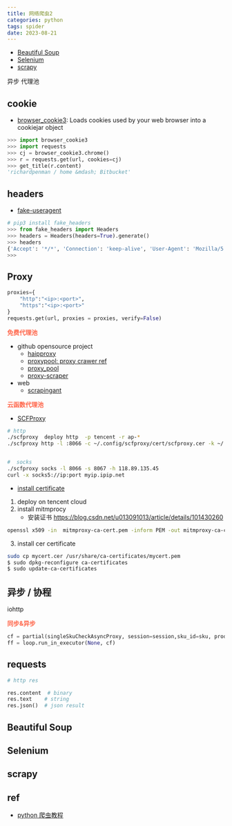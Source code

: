 ```yaml
---
title: 网络爬虫2
categories: python
tags: spider
date: 2023-08-21
---
```


<!-- <p style="text-align:center;font-size:24px">网络爬虫进阶  -->

- [Beautiful Soup](#beautiful-soup)
- [Selenium](#selenium)
- [scrapy](#scrapy)

异步 代理池



## cookie

- [browser_cookie3](https://github.com/borisbabic/browser_cookie3): Loads cookies used by your web browser into a cookiejar object

```python
>>> import browser_cookie3
>>> import requests
>>> cj = browser_cookie3.chrome()
>>> r = requests.get(url, cookies=cj)
>>> get_title(r.content)
'richardpenman / home &mdash; Bitbucket'
```

## headers

- [fake-useragent](https://github.com/fake-useragent/fake-useragent)

```python
# pip3 install fake_headers
>>> from fake_headers import Headers
>>> headers = Headers(headers=True).generate()
>>> headers
{'Accept': '*/*', 'Connection': 'keep-alive', 'User-Agent': 'Mozilla/5.0 (X11; Linux i686 on x86_64; rv:52.7.1) Gecko/20100101 Firefox/52.7.1', 'Accept-Encoding': 'gzip, deflate, br', 'Upgrade-Insecure-Requests': '1'}
>>> 
```

## Proxy

```python
proxies={
    "http":"<ip>:<port>",
    "https":"<ip>:<port>"
}
requests.get(url, proxies = proxies, verify=False)

```


**<font color='Tomato'>免费代理池</font>**

- github opensource project
    - [haipproxy](https://spiderclub.github.io/haipproxy/)
    - [proxypool: proxy crawer ref](https://github.com/Python3WebSpider/ProxyPool/blob/master/proxypool/crawlers/public/kuaidaili.py)
    - [proxy_pool](https://github.com/jhao104/proxy_pool)
    - [proxy-scraper](https://github.com/iw4p/proxy-scraper/tree/master)
- web
    - [scrapingant](https://app.scrapingant.com/dashboard)





**<font color='Tomato'>云函数代理池</font>**

- [SCFProxy](https://github.com/shimmeris/SCFProxy)

```bash
# http
./scfproxy  deploy http  -p tencent -r ap-*
./scfproxy http -l :8066 -c ~/.config/scfproxy/cert/scfproxy.cer -k ~/.config/scfproxy/cert/scfproxy.key


#  socks
./scfproxy socks -l 8066 -s 8067 -h 118.89.135.45
curl -x socks5://ip:port myip.ipip.net
```

- [install certificate](http://mitm.it/#Linux)

1. deploy on tencent cloud
2. install mitmprocy
    - 安装证书 https://blog.csdn.net/u013091013/article/details/101430260

```bash
openssl x509 -in  mitmproxy-ca-cert.pem -inform PEM -out mitmproxy-ca-cert.crt
```
3. install cer certificate

```bash
sudo cp mycert.cer /usr/share/ca-certificates/mycert.pem
$ sudo dpkg-reconfigure ca-certificates
$ sudo update-ca-certificates
```


## 异步 / 协程

iohttp

**<font color='Tomato'>同步&异步</font>**

```python
cf = partial(singleSkuCheckAsyncProxy, session=session,sku_id=sku, product_id=product)
ff = loop.run_in_executor(None, cf)
```

## requests

```python
# http res

res.content  # binary
res.text    # string
res.json()  # json result
```

## Beautiful Soup

## Selenium

## ​scrapy

## ref

- [python 爬虫教程](https://www.yuanrenxue.cn/crawler/crawl-app-tricks.html)